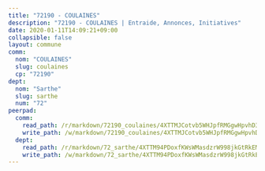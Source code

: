 ```yaml
---
title: "72190 - COULAINES"
description: "72190 - COULAINES | Entraide, Annonces, Initiatives"
date: 2020-01-11T14:09:21+09:00
collapsible: false
layout: commune
comm:
  nom: "COULAINES"
  slug: coulaines
  cp: "72190"
dept:
  nom: "Sarthe"
  slug: sarthe
  num: "72"
peerpad:
  comm:
    read_path: /r/markdown/72190_coulaines/4XTTMJCotvb5WHJpfRMGgwHpvhD3ovER4Jdcb467V7dxM3uiP
    write_path: /w/markdown/72190_coulaines/4XTTMJCotvb5WHJpfRMGgwHpvhD3ovER4Jdcb467V7dxM3uiP-K3TgV788oCoq3HfFTBFUcniYrLsW21m7tRgwbCuZsy3HwjyNCYbvCowdNw7EVCyXbPmvQkfKcft667FbEh4W1A88Tez9YUBr7ZGBdkV54c5sbrb6F4z3y3T8ZoSDMsQ64vG7e73D
  dept:
    read_path: /r/markdown/72_sarthe/4XTTM94PDoxfKWsWMasdzrW998jkGtRkEM3CSUC42xSpuJKZ5
    write_path: /w/markdown/72_sarthe/4XTTM94PDoxfKWsWMasdzrW998jkGtRkEM3CSUC42xSpuJKZ5-K3TgTpjFyG67yVeuXvSAfSYzY4Yx2FMtDhgpv5HM2EDBJRVMn95z33xx4XjRNYNVaVsBPQ1t4pG9MoyNqwTqa8mcnEUB8rK4BMVbvUhCtGWCPSFnDCaT8GJTyimDgsCirLN3zswh
---
```


